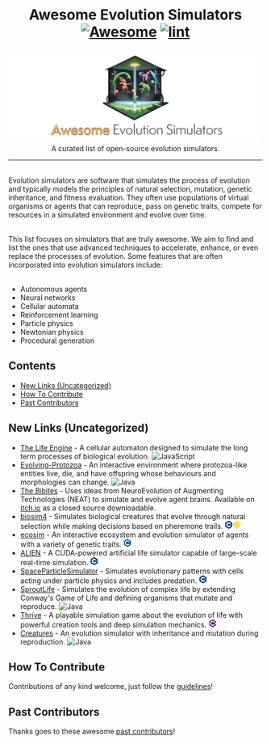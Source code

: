 <div align="center">

<!--lint ignore no-dead-urls-->
# Awesome Evolution Simulators [![Awesome](https://awesome.re/badge.svg)](https://awesome.re) [![lint](https://github.com/dietrich-stein/awesome-evolution-simulators/actions/workflows/lint.yaml/badge.svg)](https://github.com/dietrich-stein/awesome-evolution-simulators/actions/workflows/lint.yaml)
<img width="900" src="aes-logo.png" alt="logo"/><br />
A curated list of open-source evolution simulators.
</div>

---

<br/>
Evolution simulators are software that simulates the process of evolution and typically models the principles of natural selection, mutation, genetic inheritance, and fitness evaluation. They often use populations of virtual organisms or agents that can reproduce, pass on genetic traits, compete for resources in a simulated environment and evolve over time.<br /><br />

This list focuses on simulators that are truly awesome. We aim to find and list the ones that use advanced techniques to accelerate, enhance, or even replace the processes of evolution. Some features that are often incorporated into evolution simulators include:<br /><br />

- Autonomous agents
- Neural networks
- Cellular automata
- Reinforcement learning
- Particle physics
- Newtonian physics
- Procedural generation

## Contents

- [New Links (Uncategorized)](#new-links-uncategorized)
- [How To Contribute](#how-to-contribute)
- [Past Contributors](#past-contributors)

## New Links (Uncategorized)

- [The Life Engine](https://github.com/MaxRobinsonTheGreat/LifeEngine) - A cellular automaton designed to simulate the long term processes of biological evolution. <img src="https://github.com/pheralb/svgl/blob/main/static/library/javascript.svg" alt="JavaScript" title="JavaScript" width="16">
- [Evolving-Protozoa](https://github.com/DylanCope/Evolving-Protozoa) - An interactive environment where protozoa-like entities live, die, and have offspring whose behaviours and morphologies can change. <img src="https://github.com/pheralb/svgl/blob/main/static/library/java.svg" alt="Java" title="Java" width="16">
- [The Bibites](https://github.com/TheBibites/Bibites_Shared_Content) - Uses ideas from NeuroEvolution of Augmenting Technologies (NEAT) to simulate and evolve agent brains. Available on [itch.io](https://thebibites.itch.io/the-bibites) as a closed source downloadable.
- [biosim4](https://github.com/davidrmiller/biosim4) - Simulates biological creatures that evolve through natural selection while making decisions based on pheremone trails. <img src="https://github.com/devicons/devicon/blob/master/icons/cplusplus/cplusplus-plain.svg" alt="C++" title="C++" width="16"><img src="https://github.com/devicons/devicon/blob/master/icons/python/python-plain.svg" alt="Python" title="Python" width="16">
- [ecosim](https://github.com/connor-brooks/ecosim) - An interactive ecosystem and evolution simulator of agents with a variety of genetic traits. <img src="https://github.com/devicons/devicon/blob/master/icons/c/c-plain.svg" alt="C" title="C" width="16">
- [ALIEN](https://github.com/chrxh/alien) - A CUDA-powered artificial life simulator capable of large-scale real-time simulation. <img src="https://github.com/devicons/devicon/blob/master/icons/cplusplus/cplusplus-plain.svg" alt="C++" title="C++" width="16">
- [SpaceParticleSimulator](https://github.com/Baanista/SpaceParticleSimulator) - Simulates evolutionary patterns with cells acting under particle physics and includes predation. <img src="https://github.com/devicons/devicon/blob/master/icons/cplusplus/cplusplus-plain.svg" alt="C++" title="C++" width="16">
- [SproutLife](https://github.com/ShprAlex/SproutLife) - Simulates the evolution of complex life by extending Conway's Game of Life and defining organisms that mutate and reproduce. <img src="https://github.com/pheralb/svgl/blob/main/static/library/java.svg" alt="Java" title="Java" width="16">
- [Thrive](https://github.com/Revolutionary-Games/Thrive) - A playable simulation game about the evolution of life with powerful creation tools and deep simulation mechanics. <img src="https://github.com/devicons/devicon/blob/master/icons/csharp/csharp-plain.svg" alt="C#" title="C#" width="16">
- [Creatures](https://github.com/thopit/Creatures) - An evolution simulator with inheritance and mutation during reproduction. <img src="https://github.com/pheralb/svgl/blob/main/static/library/java.svg" alt="Java" title="Java" width="16">

## How To Contribute

Contributions of any kind welcome, just follow the [guidelines](contributing.md)!

## Past Contributors

Thanks goes to these awesome [past contributors](https://github.com/dietrich-stein/awesome-evolution-simulators/graphs/contributors)!
